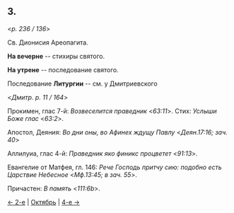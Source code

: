 
## 3.

<*p. 236 / 136*>

Св. Дионисия Ареопагита.

**На вечерне** -- стихиры святого. 

**На утрене** -- последование святого. 

Последование **Литургии** -- см. у Дмитриевского 

<*Дмитр. p. 11 / 164*>

Прокимен, глас 7-й: *Возвеселится праведник* <*63:11*>. Стих: *Услыши Боже глас* <*63:2*>. 

Апостол, Деяния: *Во дни оны, во Афинех ждущу Павлу* <*Деян.17:16; зач. 40*>

Аллилуиа, глас 4-й: *Праведник яко финикс процветет* <*91:13*>. 

Евангелие от Матфея, гл. 146: *Рече Господь притчу сию: подобно есть Царствие Небесное* <*Мф.13:45; в зач. 55*>.

Причастен: *В память* <*111:6b*>. 

[← 2-е](10_02_GMT.ru.md) | [Октябрь](README.md#3-й) | [4-е →](10_04_GMT.ru.md)
